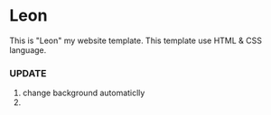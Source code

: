 # Leon
This is "Leon" my website template. This template use HTML & CSS language.

### UPDATE
01) change background automaticlly 
02)
